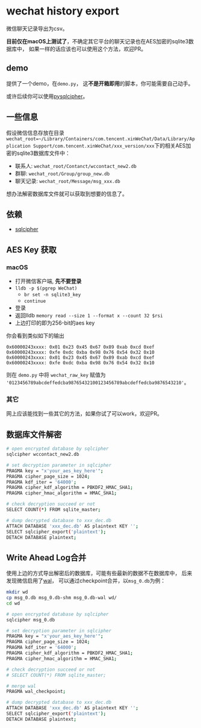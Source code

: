 # wechat history export

微信聊天记录导出为csv。

**目前仅在macOS上测试了**，不确定其它平台的聊天记录也在AES加密的sqlite3数据库中，
如果一样的话应该也可以使用这个方法，欢迎PR。

## demo

提供了一个demo，在`demo.py`，
这**不是开箱即用**的脚本，你可能需要自己动手。

或许后续你可以使用[pysqlcipher](https://github.com/leapcode/pysqlcipher)。

## 一些信息

假设微信信息存放在目录`wechat_root=~/Library/Containers/com.tencent.xinWeChat/Data/Library/Application Support/com.tencent.xinWeChat/xxx_version/xxx`下的相关AES加密的sqlite3数据库文件中：

- 联系人: `wechat_root/Contanct/wccontact_new2.db`
- 群聊: `wechat_root/Group/group_new.db`
- 聊天记录: `wechat_root/Message/msg_xxx.db`

想办法解密数据库文件就可以获取到想要的信息了。

## 依赖

- [sqlcipher](https://github.com/sqlcipher/sqlcipher)

## AES Key 获取

### macOS

- 打开微信客户端, **先不要登录**
- `lldb -p $(pgrep WeChat)`
    - `br set -n sqlite3_key`
    - `continue`
- 登录
- 返回lldb `memory read --size 1 --format x --count 32 $rsi`
- 上边打印的即为256-bit的aes key

你会看到类似如下的输出
```
0x60000243xxxx: 0x01 0x23 0x45 0x67 0x89 0xab 0xcd 0xef
0x60000243xxxx: 0xfe 0xdc 0xba 0x98 0x76 0x54 0x32 0x10
0x60000243xxxx: 0x01 0x23 0x45 0x67 0x89 0xab 0xcd 0xef
0x60000243xxxx: 0xfe 0xdc 0xba 0x98 0x76 0x54 0x32 0x10
```

则在 `demo.py` 中将 `wechat_raw_key` 赋值为
`'0123456789abcdeffedcba98765432100123456789abcdeffedcba9876543210'`。

### 其它

网上应该能找到一些其它的方法，如果你试了可以work，欢迎PR。

## 数据库文件解密

```sh
# open encrypted database by sqlcipher
sqlcipher wccontact_new2.db

# set decryption parameter in sqlcipher
PRAGMA key = "x'your_aes_key_here'";
PRAGMA cipher_page_size = 1024;
PRAGMA kdf_iter = '64000';
PRAGMA cipher_kdf_algorithm = PBKDF2_HMAC_SHA1;
PRAGMA cipher_hmac_algorithm = HMAC_SHA1;

# check decryption succeed or not
SELECT COUNT(*) FROM sqlite_master;

# dump decrypted database to xxx_dec.db
ATTACH DATABASE 'xxx_dec.db' AS plaintext KEY '';
SELECT sqlcipher_export('plaintext');
DETACH DATABASE plaintext;
```

## Write Ahead Log合并

使用上边的方式导出解密后的数据库，可能有些最新的数据不在数据库中，
后来发现微信启用了[wal](https://www.sqlite.org/wal.html)，
可以通过checkpoint合并，以`msg_0.db`为例：

```sh
mkdir wd
cp msg_0.db msg_0.db-shm msg_0.db-wal wd/
cd wd

# open encrypted database by sqlcipher
sqlcipher msg_0.db

# set decryption parameter in sqlcipher
PRAGMA key = "x'your_aes_key_here'";
PRAGMA cipher_page_size = 1024;
PRAGMA kdf_iter = '64000';
PRAGMA cipher_kdf_algorithm = PBKDF2_HMAC_SHA1;
PRAGMA cipher_hmac_algorithm = HMAC_SHA1;

# check decryption succeed or not
# SELECT COUNT(*) FROM sqlite_master;

# merge wal
PRAGMA wal_checkpoint;

# dump decrypted database to xxx_dec.db
ATTACH DATABASE 'xxx_dec.db' AS plaintext KEY '';
SELECT sqlcipher_export('plaintext');
DETACH DATABASE plaintext;
```
